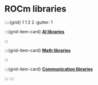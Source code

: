 # ROCm libraries

::::{grid} 1 1 2 2
:gutter: 1

:::{grid-item-card}
**[AI libraries](./gpu_libraries/ai_libraries.md)**

:::

:::{grid-item-card}
**[Math libraries](./gpu_libraries/math.md)**

:::

:::{grid-item-card}
**[Communication libraries](./gpu_libraries/communication.md)**

:::
::::